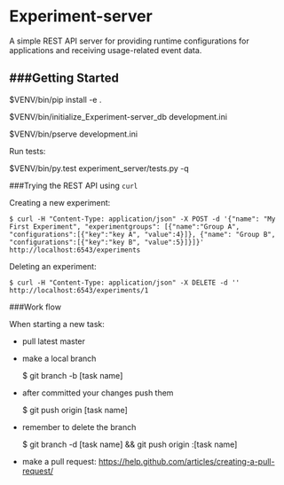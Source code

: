 # Experiment-server

A simple REST API server for providing runtime configurations for applications and receiving usage-related event data.

###Getting Started
---------------

$VENV/bin/pip install -e .

$VENV/bin/initialize_Experiment-server_db development.ini

$VENV/bin/pserve development.ini

Run tests:

$VENV/bin/py.test experiment_server/tests.py -q

###Trying the REST API using `curl`

Creating a new experiment:

    $ curl -H "Content-Type: application/json" -X POST -d '{"name": "My First Experiment", "experimentgroups": [{"name":"Group A", "configurations":[{"key":"key A", "value":4}]}, {"name": "Group B", "configurations":[{"key":"key B", "value":5}]}]}' http://localhost:6543/experiments

Deleting an experiment:

    $ curl -H "Content-Type: application/json" -X DELETE -d '' http://localhost:6543/experiments/1

###Work flow

When starting a new task:
- pull latest master
- make a local branch 

	$ git branch -b [task name]

- after committed your changes push them 

	$ git push origin [task name]

- remember to delete the branch

	$ git branch -d [task name] && git push origin :[task name]

- make a pull request: https://help.github.com/articles/creating-a-pull-request/


